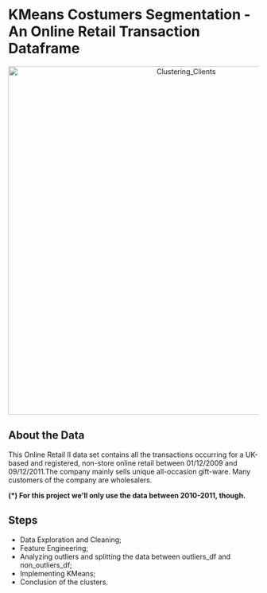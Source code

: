 # KMeans Costumers Segmentation - An Online Retail Transaction Dataframe

<p align="center">
  <img height=700 width=700 src="https://github.com/user-attachments/assets/7fbfc7b2-a689-4e3d-8487-a8300d4473b3" alt="Clustering_Clients">
</p>

## About the Data

<p>This Online Retail II data set contains all the transactions occurring for a UK-based and registered, non-store online retail between 01/12/2009 and 09/12/2011.The company mainly sells unique all-occasion gift-ware. Many customers of the company are wholesalers.</p>

<p><b>(*) For this project we'll only use the data between 2010-2011, though.</b></p>


## Steps

<ul>
  <li>Data Exploration and Cleaning;</li>
  <li>Feature Engineering;</li>
  <li>Analyzing outliers and splitting the data between outliers_df and non_outliers_df;</li>
  <li>Implementing KMeans;</li>
  <li>Conclusion of the clusters.</li>
</ul>
